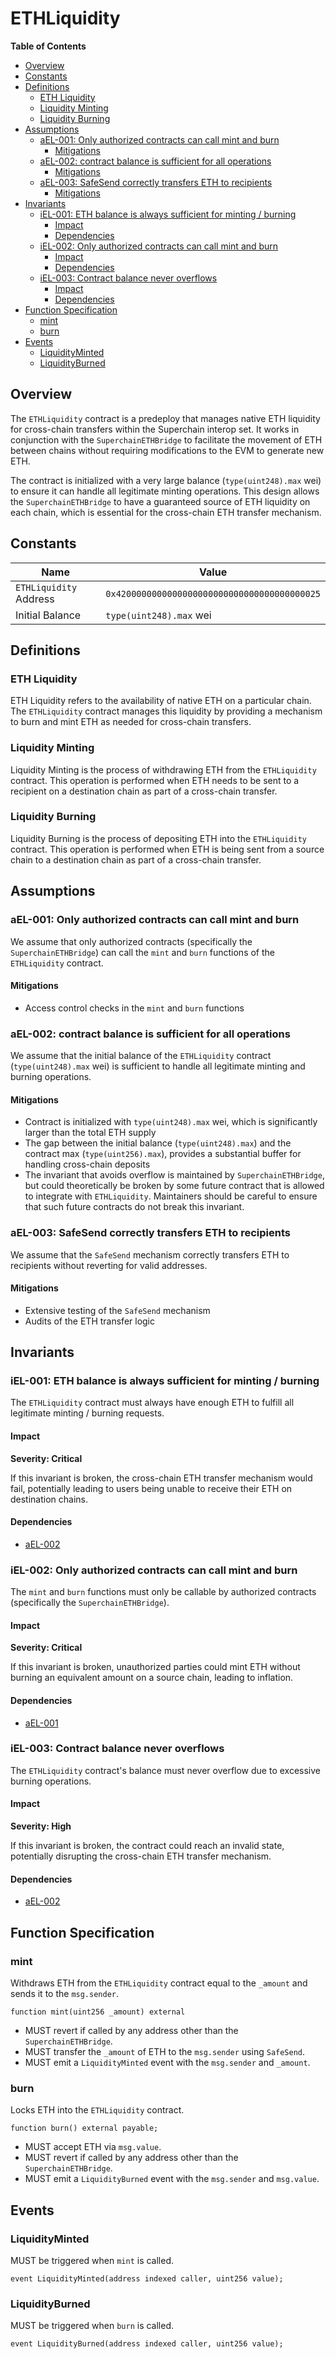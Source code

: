 # ETHLiquidity

<!-- START doctoc generated TOC please keep comment here to allow auto update -->
<!-- DON'T EDIT THIS SECTION, INSTEAD RE-RUN doctoc TO UPDATE -->
**Table of Contents**

- [Overview](#overview)
- [Constants](#constants)
- [Definitions](#definitions)
  - [ETH Liquidity](#eth-liquidity)
  - [Liquidity Minting](#liquidity-minting)
  - [Liquidity Burning](#liquidity-burning)
- [Assumptions](#assumptions)
  - [aEL-001: Only authorized contracts can call mint and burn](#ael-001-only-authorized-contracts-can-call-mint-and-burn)
    - [Mitigations](#mitigations)
  - [aEL-002: contract balance is sufficient for all operations](#ael-002-contract-balance-is-sufficient-for-all-operations)
    - [Mitigations](#mitigations-1)
  - [aEL-003: SafeSend correctly transfers ETH to recipients](#ael-003-safesend-correctly-transfers-eth-to-recipients)
    - [Mitigations](#mitigations-2)
- [Invariants](#invariants)
  - [iEL-001: ETH balance is always sufficient for minting / burning](#iel-001-eth-balance-is-always-sufficient-for-minting--burning)
    - [Impact](#impact)
    - [Dependencies](#dependencies)
  - [iEL-002: Only authorized contracts can call mint and burn](#iel-002-only-authorized-contracts-can-call-mint-and-burn)
    - [Impact](#impact-1)
    - [Dependencies](#dependencies-1)
  - [iEL-003: Contract balance never overflows](#iel-003-contract-balance-never-overflows)
    - [Impact](#impact-2)
    - [Dependencies](#dependencies-2)
- [Function Specification](#function-specification)
  - [mint](#mint)
  - [burn](#burn)
- [Events](#events)
  - [LiquidityMinted](#liquidityminted)
  - [LiquidityBurned](#liquidityburned)

<!-- END doctoc generated TOC please keep comment here to allow auto update -->

## Overview

The `ETHLiquidity` contract is a predeploy that manages native ETH liquidity for cross-chain
transfers within the Superchain interop set. It works in conjunction with the
`SuperchainETHBridge` to facilitate the movement of ETH between chains without requiring
modifications to the EVM to generate new ETH.

The contract is initialized with a very large balance (`type(uint248).max` wei) to ensure it can
handle all legitimate minting operations. This design allows the `SuperchainETHBridge` to have a
guaranteed source of ETH liquidity on each chain, which is essential for the cross-chain ETH
transfer mechanism.

## Constants

| Name                    | Value                                        |
| ----------------------- | -------------------------------------------- |
| `ETHLiquidity` Address  | `0x4200000000000000000000000000000000000025` |
| Initial Balance         | `type(uint248).max` wei                      |

## Definitions

### ETH Liquidity

ETH Liquidity refers to the availability of native ETH on a particular chain. The `ETHLiquidity`
contract manages this liquidity by providing a mechanism to burn and mint ETH as needed for
cross-chain transfers.

### Liquidity Minting

Liquidity Minting is the process of withdrawing ETH from the `ETHLiquidity` contract. This
operation is performed when ETH needs to be sent to a recipient on a destination chain as part of
a cross-chain transfer.

### Liquidity Burning

Liquidity Burning is the process of depositing ETH into the `ETHLiquidity` contract. This operation
is performed when ETH is being sent from a source chain to a destination chain as part of a
cross-chain transfer.

## Assumptions

### aEL-001: Only authorized contracts can call mint and burn

We assume that only authorized contracts (specifically the `SuperchainETHBridge`) can call the
`mint` and `burn` functions of the `ETHLiquidity` contract.

#### Mitigations

- Access control checks in the `mint` and `burn` functions

### aEL-002: contract balance is sufficient for all operations

We assume that the initial balance of the `ETHLiquidity` contract (`type(uint248).max` wei) is
sufficient to handle all legitimate minting and burning operations.

#### Mitigations

- Contract is initialized with `type(uint248).max` wei, which is significantly larger than the
total ETH supply
- The gap between the initial balance (`type(uint248).max`) and the contract max
(`type(uint256).max`), provides a substantial buffer for handling cross-chain deposits
- The invariant that avoids overflow is maintained by `SuperchainETHBridge`, but could
theoretically be broken by some future contract that is allowed to integrate with `ETHLiquidity`.
Maintainers should be careful to ensure that such future contracts do not break this invariant.

### aEL-003: SafeSend correctly transfers ETH to recipients

We assume that the `SafeSend` mechanism correctly transfers ETH to recipients without reverting
for valid addresses.

#### Mitigations

- Extensive testing of the `SafeSend` mechanism
- Audits of the ETH transfer logic

## Invariants

### iEL-001: ETH balance is always sufficient for minting / burning

The `ETHLiquidity` contract must always have enough ETH to fulfill all legitimate minting / burning
requests.

#### Impact

**Severity: Critical**

If this invariant is broken, the cross-chain ETH transfer mechanism would fail, potentially leading
to users being unable to receive their ETH on destination chains.

#### Dependencies

- [aEL-002](#ael-002-initial-balance-is-sufficient-for-all-operations)

### iEL-002: Only authorized contracts can call mint and burn

The `mint` and `burn` functions must only be callable by authorized contracts (specifically the
`SuperchainETHBridge`).

#### Impact

**Severity: Critical**

If this invariant is broken, unauthorized parties could mint ETH without burning an equivalent
amount on a source chain, leading to inflation.

#### Dependencies

- [aEL-001](#ael-001-only-authorized-contracts-can-call-mint-and-burn)

### iEL-003: Contract balance never overflows

The `ETHLiquidity` contract's balance must never overflow due to excessive burning operations.

#### Impact

**Severity: High**

If this invariant is broken, the contract could reach an invalid state, potentially disrupting the
cross-chain ETH transfer mechanism.

#### Dependencies

- [aEL-002](#ael-002-initial-balance-is-sufficient-for-all-operations)

## Function Specification

### mint

Withdraws ETH from the `ETHLiquidity` contract equal to the `_amount` and sends it to the
`msg.sender`.

```solidity
function mint(uint256 _amount) external
```

- MUST revert if called by any address other than the `SuperchainETHBridge`.
- MUST transfer the `_amount` of ETH to the `msg.sender` using `SafeSend`.
- MUST emit a `LiquidityMinted` event with the `msg.sender` and `_amount`.

### burn

Locks ETH into the `ETHLiquidity` contract.

```solidity
function burn() external payable;
```

- MUST accept ETH via `msg.value`.
- MUST revert if called by any address other than the `SuperchainETHBridge`.
- MUST emit a `LiquidityBurned` event with the `msg.sender` and `msg.value`.

## Events

### LiquidityMinted

MUST be triggered when `mint` is called.

```solidity
event LiquidityMinted(address indexed caller, uint256 value);
```

### LiquidityBurned

MUST be triggered when `burn` is called.

```solidity
event LiquidityBurned(address indexed caller, uint256 value);
```
